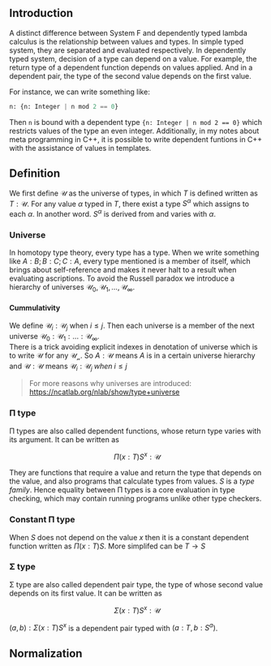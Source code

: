 ## Introduction
A distinct difference between System F and dependently typed lambda calculus is the relationship between values and types. In simple typed system, they are separated and evaluated respectively. In dependently typed system, decision of a type can depend on a value. For example, the return type of a dependent function depends on values applied. And in a dependent pair, the type of the second value depends on the first value.

For instance, we can write something like:
```python
n: {n: Integer | n mod 2 == 0}
```
Then `n` is bound with a dependent type `{n: Integer | n mod 2 == 0}` which restricts values of the type an even integer. Additionally, in my notes about meta programming in C++, it is possible to write dependent funtions in C++ with the assistance of values in templates.

## Definition
We first define $\mathcal{U}$ as the universe of types, in which $T$ is defined written as $T:\mathcal{U}$. For any value $\alpha$ typed in $T$, there exist a type $S^\alpha$ which assigns to each $\alpha$. In another word. $S^\alpha$ is derived from and varies with $\alpha$.

### Universe
In homotopy type theory, every type has a type. When we write something like $A:B; B:C; C:A$, every type mentioned is a member of itself, which brings about self-reference and makes it never halt to a result when evaluating ascriptions. To avoid the Russell paradox we introduce a hierarchy of universes $\mathcal{U}_0, \mathcal{U}_1,...,\mathcal{U}_\infty$.
#### Cummulativity
We define $\mathcal{U}_i : \mathcal{U}_j$ when $i \leq j$. Then each universe is a member of the next universe $\mathcal{U}_0: \mathcal{U}_1:...:\mathcal{U}_\infty$.   
There is a trick avoiding explicit indexes in denotation of universe which is to write $\mathcal{U}$ for any $\mathcal{U_n}$. So $A:\mathcal{U}$ means $A$ is in a certain universe hierarchy and $\mathcal{U} : \mathcal{U}$ means $\mathcal{U}_i : \mathcal{U}_j\; when \;i \leq j$

>For more reasons why universes are introduced:
>https://ncatlab.org/nlab/show/type+universe

### Π type
Π types are also called dependent functions, whose return type varies with its argument. It can be written as

$$\Pi(x:T)S^x:\mathcal{U}$$

They are functions that require a value and return the type that depends on the value, and also programs that calculate types from values. $S$ is a *type family*. Hence equality between Π types is a core evaluation in type checking, which may contain running programs unlike other type checkers.

### Constant Π type
When $S$ does not depend on the value $x$ then it is a constant dependent function written as $\Pi(x:T)S$. More simplifed can be $T \to S$

### Σ type
Σ type are also called dependent pair type, the type of whose second value depends on its first value. It can be written as

$$\Sigma(x:T)S^x:\mathcal{U}$$

$(a, b):\Sigma(x:T)S^x$ is a dependent pair typed with $(a:T, b:S^a)$.


## Normalization